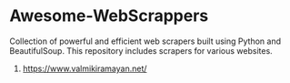 # Awesome-WebScrappers
Collection of powerful and efficient web scrapers built using Python and BeautifulSoup. This repository includes scrapers for various websites.

1. https://www.valmikiramayan.net/